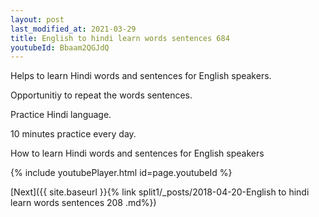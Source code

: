```yaml
---
layout: post
last_modified_at: 2021-03-29
title: English to hindi learn words sentences 684 
youtubeId: Bbaam2QGJdQ
---
```

 
 
Helps to learn Hindi words and sentences for English speakers.

Opportunitiy to repeat the words sentences. 

Practice Hindi language. 
 
10 minutes practice every day. 
 
How to learn Hindi words and sentences for English speakers 
 
{% include youtubePlayer.html id=page.youtubeId %}
 
 
[Next]({{ site.baseurl }}{% link  split1/_posts/2018-04-20-English to hindi learn words sentences 208 .md%})
 
